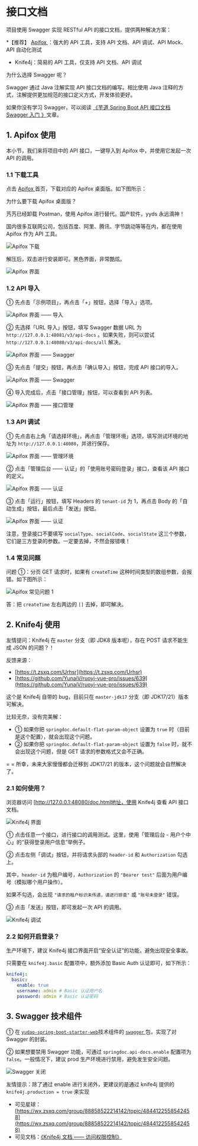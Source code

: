 # 接口文档

项目使用 Swagger 实现 RESTful API 的接口文档，提供两种解决方案：

*【推荐】 [Apifox ](http://mtw.so/62me9n)：强大的 API 工具，支持 API 文档、API 调试、API Mock、API 自动化测试

- Knife4j：简易的 API 工具，仅支持 API 文档、API 调试

为什么选择 Swagger 呢？

Swagger 通过 Java 注解实现 API 接口文档的编写。相比使用 Java 注释的方式，注解提供更加规范的接口定义方式，开发体验更好。

如果你没有学习 Swagger，可以阅读 [《芋道 Spring Boot API 接口文档 Swagger 入门 》](https://www.iocoder.cn/Spring-Boot/Swagger/?yudao)文章。

## 1. Apifox 使用

本小节，我们来将项目中的 API 接口，一键导入到 Apifox 中，并使用它发起一次 API 的调用。

### 1.1 下载工具

点击 [Apifox ](http://mtw.so/62me9n)首页，下载对应的 Apifox 桌面版。如下图所示：

为什么要下载 Apifox 桌面版？

艿艿已经卸载 Postman，使用 Apifox 进行替代。国产软件，yyds 永远滴神！

国内很多互联网公司，包括百度、阿里、腾讯、字节跳动等等在内，都在使用 Apifox 作为 API 工具。

![Apifox 下载](https://curleyg-1311489005.cos.ap-shanghai.myqcloud.com/202412131017708.png)

解压后，双击进行安装即可。黑色界面，非常酷炫。

![Apifox 界面](https://curleyg-1311489005.cos.ap-shanghai.myqcloud.com/202412131017255.png)

### 1.2 API 导入

① 先点击「示例项目」，再点击「+」按钮，选择「导入」选项。

![Apifox 界面 —— 导入](https://curleyg-1311489005.cos.ap-shanghai.myqcloud.com/202412131017676.png)

② 先选择「URL 导入」按钮，填写 Swagger 数据 URL 为 `http://127.0.0.1:48081/v3/api-docs` 。如果失败，则可以尝试 `http://127.0.0.1:48080/v3/api-docs/all` 解决。

![Apifox 界面 —— Swagger](https://curleyg-1311489005.cos.ap-shanghai.myqcloud.com/202412131017003.png)

③ 先点击「提交」按钮，再点击「确认导入」按钮，完成 API 接口的导入。

![Apifox 界面 —— Swagger](https://curleyg-1311489005.cos.ap-shanghai.myqcloud.com/202412131017281.png)

④ 导入完成后，点击「接口管理」按钮，可以查看到 API 列表。

![Apifox 界面 —— 接口管理](https://curleyg-1311489005.cos.ap-shanghai.myqcloud.com/202412131018948.png)

### 1.3 API 调试

① 先点击右上角「请选择环境」，再点击「管理环境」选项，填写测试环境的地址为 `http://127.0.0.1:48080`，并进行保存。

![Apifox 界面 —— 管理环境](https://curleyg-1311489005.cos.ap-shanghai.myqcloud.com/202412131018515.png)

② 点击「管理后台 —— 认证」的「使用账号密码登录」接口，查看该 API 接口的定义。

![Apifox 界面 —— 认证](https://curleyg-1311489005.cos.ap-shanghai.myqcloud.com/202412131018811.png)

③ 点击「运行」按钮，填写 Headers 的 `tenant-id` 为 1，再点击 Body 的「自动生成」按钮，最后点击「发送」按钮。

![Apifox 界面 —— 认证](https://curleyg-1311489005.cos.ap-shanghai.myqcloud.com/202412131018780.png)

注意，登录接口不要填写 `socialType`、`socialCode`、`socialState` 这三个参数，它们是三方登录的参数。一定要去掉，不然会报错噢！

### 1.4 常见问题

问题 ①：分页 GET 请求时，如果有 `createTime` 这种时间类型的数组参数，会报错。如下图所示：

![Apifox 常见问题 1](https://curleyg-1311489005.cos.ap-shanghai.myqcloud.com/202412131018866.png)

答：把 `createTime` 左右两边的 `[]` 去掉，即可解决。

## 2. Knife4j 使用

友情提问：Knife4j 在 `master` 分支（即 JDK8 版本呢），存在 POST 请求不能生成 JSON 的问题？！

反馈来源：

- [https://t.zsxq.com/Urhsr](https://t.zsxq.com/Urhsr)
- [https://github.com/YunaiV/ruoyi-vue-pro/issues/639](https://github.com/YunaiV/ruoyi-vue-pro/issues/639)

这个是 Knife4j 自带的 bug，目前只在 `master-jdk17` 分支（即 JDK17/21）版本可解决。

比较无奈，没有完美解：

- ① 如果你把 `springdoc.default-flat-param-object` 设置为 `true` 时（目前是这个配置），就会出现这个问题。
- ② 如果你把 `springdoc.default-flat-param-object` 设置为 `false` 时，就不会出现这个问题，但是 GET 请求的参数格式又会不正确。

= = 所幸，未来大家慢慢都会迁移到 JDK17/21 的版本，这个问题就会自然解决了。

### 2.1 如何使用？

浏览器访问 [http://127.0.0.1:48080/doc.html地址，使用 Knife4j 查看 API 接口文档。

![Knife4j 界面](https://curleyg-1311489005.cos.ap-shanghai.myqcloud.com/202412131018777.png)

① 点击任意一个接口，进行接口的调用测试。这里，使用「管理后台 - 用户个中心」的“获得登录用户信息”举例子。

② 点击左侧「调试」按钮，并将请求头部的 `header-id` 和 `Authorization` 勾选上。

其中，`header-id` 为租户编号，`Authorization` 的 `"Bearer test"` 后面为用户编号（模拟哪个用户操作）。

如果不勾选，会出现 `"请求的租户标识未传递，请进行排查"` 或 `"账号未登录"` 错误。

③ 点击「发送」按钮，即可发起一次 API 的调用。

![Knife4j 调试](https://curleyg-1311489005.cos.ap-shanghai.myqcloud.com/202412131018501.png)

### 2.2 如何开启登录？

生产环境下，建议 Knife4j 接口界面开启“安全认证”的功能，避免出现安全事故。

只需要在 `knife4j.basic` 配置项中，额外添加 Basic Auth 认证即可，如下所示：

```yaml
knife4j:
  basic:
    enable: true
    username: admin # Basic 认证用户名
    password: admin # Basic 认证密码
```

## 3. Swagger 技术组件

① 在 [`yudao-spring-boot-starter-web`](https://github.com/YunaiV/ruoyi-vue-pro/blob/master/yudao-framework/yudao-spring-boot-starter-web/pom.xml)技术组件的 [`swagger` ](https://github.com/YunaiV/ruoyi-vue-pro/blob/master/yudao-framework/yudao-spring-boot-starter-web/src/main/java/cn/iocoder/yudao/framework/swagger/package-info.java)包，实现了对 Swagger 的封装。

② 如果想要禁用 Swagger 功能，可通过 `springdoc.api-docs.enable` 配置项为 `false`。一般情况下，建议 prod 生产环境进行禁用，避免发生安全问题。

![Swagger 关闭](https://doc.iocoder.cn/img/%E6%8E%A5%E5%8F%A3%E6%96%87%E6%A1%A3/Swagger%E5%85%B3%E9%97%AD.png)

友情提示：除了通过 enable 进行关闭外，更建议的是通过 knife4j 提供的 `knife4j.production = true` 来实现

- 可见星球：[https://wx.zsxq.com/group/88858522214142/topic/4844122558542458](https://wx.zsxq.com/group/88858522214142/topic/4844122558542458)
- 可见文档：[《Knife4j 文档 —— 访问权限控制》](https://doc.xiaominfo.com/docs/features/accessControl)